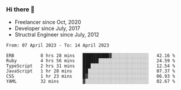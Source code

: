 ### Hi there 👋

- Freelancer since Oct, 2020
- Developer since July, 2017
- Structral Engineer since July, 2012

<!--START_SECTION:waka-->

```text
From: 07 April 2023 - To: 14 April 2023

ERB          8 hrs 28 mins   ██████████▓░░░░░░░░░░░░░░   42.16 %
Ruby         4 hrs 56 mins   ██████░░░░░░░░░░░░░░░░░░░   24.59 %
TypeScript   2 hrs 31 mins   ███░░░░░░░░░░░░░░░░░░░░░░   12.54 %
JavaScript   1 hr 28 mins    ██░░░░░░░░░░░░░░░░░░░░░░░   07.37 %
CSS          1 hr 23 mins    █▓░░░░░░░░░░░░░░░░░░░░░░░   06.93 %
YAML         32 mins         ▓░░░░░░░░░░░░░░░░░░░░░░░░   02.67 %
```

<!--END_SECTION:waka-->
